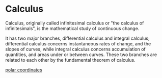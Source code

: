 # Calculus

Calculus, originally called infinitesimal calculus or "the calculus of infinitesimals", 
is the mathematical study of continuous change.

It has two major branches, differential calculus and integral calculus; 
differential calculus concerns instantaneous rates of change, and the slopes of curves, 
while integral calculus concerns accumulation of quantities, and areas under or between curves. 
These two branches are related to each other by the fundamental theorem of calculus.

[polar coordinates](./polar-coordinates.md)
